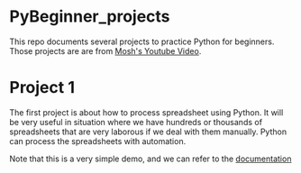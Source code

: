 # PyBeginner_projects

This repo documents several projects to practice Python for beginners. Those projects are are from [Mosh's Youtube Video](https://www.youtube.com/watch?v=_uQrJ0TkZlc). 

# Project 1

The first project is about how to process spreadsheet using Python. It will be very useful in situation where we have hundreds or thousands of spreadsheets that are very laborous if we deal with them manually. Python can process the spreadsheets with automation. 

Note that this is a very simple demo, and we can refer to the [documentation](https://openpyxl.readthedocs.io)





